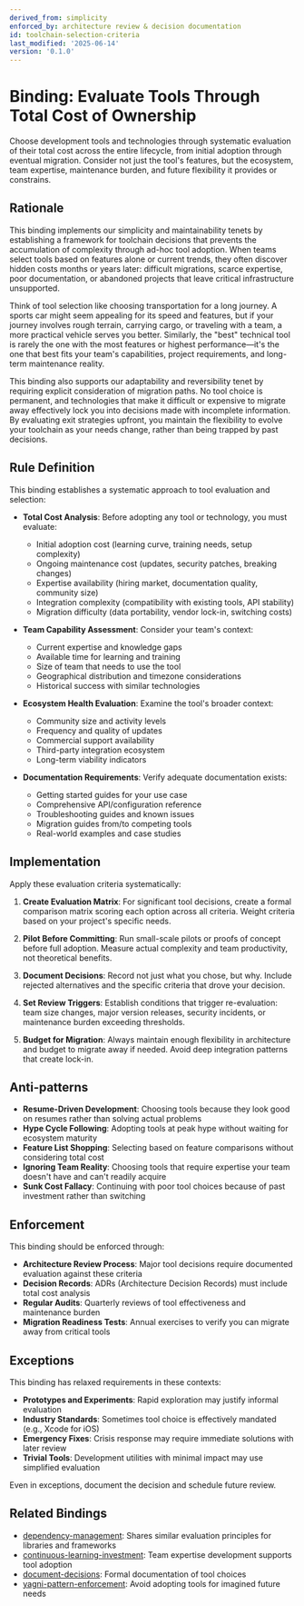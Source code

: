 ```yaml
---
derived_from: simplicity
enforced_by: architecture review & decision documentation
id: toolchain-selection-criteria
last_modified: '2025-06-14'
version: '0.1.0'
---
```

# Binding: Evaluate Tools Through Total Cost of Ownership

Choose development tools and technologies through systematic evaluation of their total cost across the entire lifecycle, from initial adoption through eventual migration. Consider not just the tool's features, but the ecosystem, team expertise, maintenance burden, and future flexibility it provides or constrains.

## Rationale

This binding implements our simplicity and maintainability tenets by establishing a framework for toolchain decisions that prevents the accumulation of complexity through ad-hoc tool adoption. When teams select tools based on features alone or current trends, they often discover hidden costs months or years later: difficult migrations, scarce expertise, poor documentation, or abandoned projects that leave critical infrastructure unsupported.

Think of tool selection like choosing transportation for a long journey. A sports car might seem appealing for its speed and features, but if your journey involves rough terrain, carrying cargo, or traveling with a team, a more practical vehicle serves you better. Similarly, the "best" technical tool is rarely the one with the most features or highest performance—it's the one that best fits your team's capabilities, project requirements, and long-term maintenance reality.

This binding also supports our adaptability and reversibility tenet by requiring explicit consideration of migration paths. No tool choice is permanent, and technologies that make it difficult or expensive to migrate away effectively lock you into decisions made with incomplete information. By evaluating exit strategies upfront, you maintain the flexibility to evolve your toolchain as your needs change, rather than being trapped by past decisions.

## Rule Definition

This binding establishes a systematic approach to tool evaluation and selection:

- **Total Cost Analysis**: Before adopting any tool or technology, you must evaluate:

  - Initial adoption cost (learning curve, training needs, setup complexity)
  - Ongoing maintenance cost (updates, security patches, breaking changes)
  - Expertise availability (hiring market, documentation quality, community size)
  - Integration complexity (compatibility with existing tools, API stability)
  - Migration difficulty (data portability, vendor lock-in, switching costs)

- **Team Capability Assessment**: Consider your team's context:

  - Current expertise and knowledge gaps
  - Available time for learning and training
  - Size of team that needs to use the tool
  - Geographical distribution and timezone considerations
  - Historical success with similar technologies

- **Ecosystem Health Evaluation**: Examine the tool's broader context:

  - Community size and activity levels
  - Frequency and quality of updates
  - Commercial support availability
  - Third-party integration ecosystem
  - Long-term viability indicators

- **Documentation Requirements**: Verify adequate documentation exists:

  - Getting started guides for your use case
  - Comprehensive API/configuration reference
  - Troubleshooting guides and known issues
  - Migration guides from/to competing tools
  - Real-world examples and case studies

## Implementation

Apply these evaluation criteria systematically:

1. **Create Evaluation Matrix**: For significant tool decisions, create a formal comparison matrix scoring each option across all criteria. Weight criteria based on your project's specific needs.

2. **Pilot Before Committing**: Run small-scale pilots or proofs of concept before full adoption. Measure actual complexity and team productivity, not theoretical benefits.

3. **Document Decisions**: Record not just what you chose, but why. Include rejected alternatives and the specific criteria that drove your decision.

4. **Set Review Triggers**: Establish conditions that trigger re-evaluation: team size changes, major version releases, security incidents, or maintenance burden exceeding thresholds.

5. **Budget for Migration**: Always maintain enough flexibility in architecture and budget to migrate away if needed. Avoid deep integration patterns that create lock-in.

## Anti-patterns

- **Resume-Driven Development**: Choosing tools because they look good on resumes rather than solving actual problems
- **Hype Cycle Following**: Adopting tools at peak hype without waiting for ecosystem maturity
- **Feature List Shopping**: Selecting based on feature comparisons without considering total cost
- **Ignoring Team Reality**: Choosing tools that require expertise your team doesn't have and can't readily acquire
- **Sunk Cost Fallacy**: Continuing with poor tool choices because of past investment rather than switching

## Enforcement

This binding should be enforced through:

- **Architecture Review Process**: Major tool decisions require documented evaluation against these criteria
- **Decision Records**: ADRs (Architecture Decision Records) must include total cost analysis
- **Regular Audits**: Quarterly reviews of tool effectiveness and maintenance burden
- **Migration Readiness Tests**: Annual exercises to verify you can migrate away from critical tools

## Exceptions

This binding has relaxed requirements in these contexts:

- **Prototypes and Experiments**: Rapid exploration may justify informal evaluation
- **Industry Standards**: Sometimes tool choice is effectively mandated (e.g., Xcode for iOS)
- **Emergency Fixes**: Crisis response may require immediate solutions with later review
- **Trivial Tools**: Development utilities with minimal impact may use simplified evaluation

Even in exceptions, document the decision and schedule future review.

## Related Bindings

- [dependency-management](./dependency-management.md): Shares similar evaluation principles for libraries and frameworks
- [continuous-learning-investment](./continuous-learning-investment.md): Team expertise development supports tool adoption
- [document-decisions](./document-decisions.md): Formal documentation of tool choices
- [yagni-pattern-enforcement](./yagni-pattern-enforcement.md): Avoid adopting tools for imagined future needs
